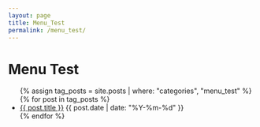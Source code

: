 ```yaml
---
layout: page
title: Menu_Test
permalink: /menu_test/
---
```


<h1>Menu Test</h1>
<ul>
  {% assign tag_posts = site.posts | where: "categories", "menu_test" %}
  {% for post in tag_posts %}
    <li>
      <a href="{{ post.url | relative_url }}">{{ post.title }}</a>
      <span>{{ post.date | date: "%Y-%m-%d" }}</span>
    </li>
  {% endfor %}
</ul>